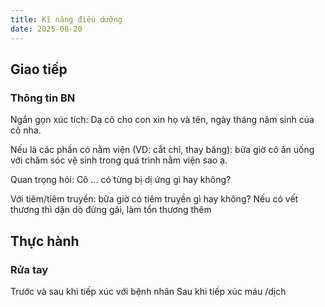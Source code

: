 ```yaml
---
title: Kĩ năng điều dưỡng
date: 2025-08-20
---
```


## Giao tiếp

### Thông tin BN

Ngắn gọn xúc tích: Dạ cô cho con xin họ và tên, ngày tháng năm sinh của cô nha.

Nếu là các phần có nằm viện (VD: cắt chỉ, thay băng): bữa giờ cô ăn uống với chăm sóc vệ sinh trong quá trình nằm viện sao ạ.

Quan trọng hỏi: Cô ... có từng bị dị ứng gì hay không?

Với tiêm/tiêm truyền: bữa giờ có tiêm truyền gì hay không?
Nếu có vết thương thì dặn dò đừng gãi, làm tổn thương thêm

## Thực hành

### Rửa tay

Trước và sau khi tiếp xúc với bệnh nhân
Sau khi tiếp xúc máu /dịch
